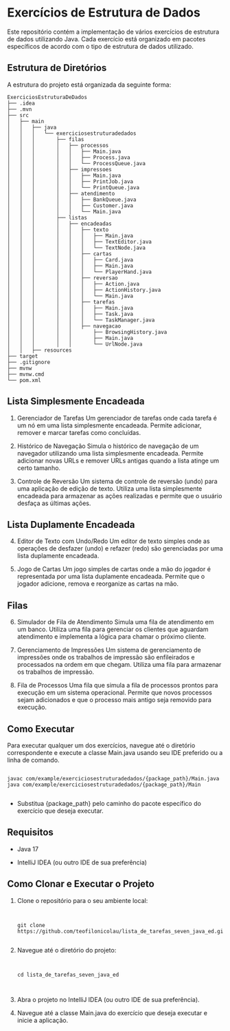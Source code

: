 # Exercícios de Estrutura de Dados

Este repositório contém a implementação de vários exercícios de estrutura de dados utilizando Java. Cada exercício está organizado em pacotes específicos de acordo com o tipo de estrutura de dados utilizado.

## Estrutura de Diretórios

A estrutura do projeto está organizada da seguinte forma:

```plaintext
ExerciciosEstruturaDeDados
├── .idea
├── .mvn
├── src
│   ├── main
│   │   ├── java
│   │   │   └── exerciciosestruturadedados
│   │   │       ├── filas
│   │   │       │   ├── processos
│   │   │       │   │   ├── Main.java
│   │   │       │   │   ├── Process.java
│   │   │       │   │   └── ProcessQueue.java
│   │   │       │   ├── impressoes
│   │   │       │   │   ├── Main.java
│   │   │       │   │   ├── PrintJob.java
│   │   │       │   │   └── PrintQueue.java
│   │   │       │   ├── atendimento
│   │   │       │   │   ├── BankQueue.java
│   │   │       │   │   ├── Customer.java
│   │   │       │   │   └── Main.java
│   │   │       ├── listas
│   │   │       │   ├── encadeadas
│   │   │       │   │   ├── texto
│   │   │       │   │   │   ├── Main.java
│   │   │       │   │   │   ├── TextEditor.java
│   │   │       │   │   │   └── TextNode.java
│   │   │       │   │   ├── cartas
│   │   │       │   │   │   ├── Card.java
│   │   │       │   │   │   ├── Main.java
│   │   │       │   │   │   └── PlayerHand.java
│   │   │       │   │   ├── reversao
│   │   │       │   │   │   ├── Action.java
│   │   │       │   │   │   ├── ActionHistory.java
│   │   │       │   │   │   └── Main.java
│   │   │       │   │   ├── tarefas
│   │   │       │   │   │   ├── Main.java
│   │   │       │   │   │   ├── Task.java
│   │   │       │   │   │   └── TaskManager.java
│   │   │       │   │   ├── navegacao
│   │   │       │   │       ├── BrowsingHistory.java
│   │   │       │   │       ├── Main.java
│   │   │       │   │       └── UrlNode.java
│   │   ├── resources
├── target
├── .gitignore
├── mvnw
├── mvnw.cmd
└── pom.xml

```

## Lista Simplesmente Encadeada
1. Gerenciador de Tarefas
Um gerenciador de tarefas onde cada tarefa é um nó em uma lista simplesmente encadeada. Permite adicionar, remover e marcar tarefas como concluídas.

2. Histórico de Navegação
Simula o histórico de navegação de um navegador utilizando uma lista simplesmente encadeada. Permite adicionar novas URLs e remover URLs antigas quando a lista atinge um certo tamanho.

3. Controle de Reversão
Um sistema de controle de reversão (undo) para uma aplicação de edição de texto. Utiliza uma lista simplesmente encadeada para armazenar as ações realizadas e permite que o usuário desfaça as últimas ações.

## Lista Duplamente Encadeada
4. Editor de Texto com Undo/Redo
Um editor de texto simples onde as operações de desfazer (undo) e refazer (redo) são gerenciadas por uma lista duplamente encadeada.

5. Jogo de Cartas
Um jogo simples de cartas onde a mão do jogador é representada por uma lista duplamente encadeada. Permite que o jogador adicione, remova e reorganize as cartas na mão.

## Filas
6. Simulador de Fila de Atendimento
Simula uma fila de atendimento em um banco. Utiliza uma fila para gerenciar os clientes que aguardam atendimento e implementa a lógica para chamar o próximo cliente.

7. Gerenciamento de Impressões
Um sistema de gerenciamento de impressões onde os trabalhos de impressão são enfileirados e processados na ordem em que chegam. Utiliza uma fila para armazenar os trabalhos de impressão.

8. Fila de Processos
Uma fila que simula a fila de processos prontos para execução em um sistema operacional. Permite que novos processos sejam adicionados e que o processo mais antigo seja removido para execução.

## Como Executar
 Para executar qualquer um dos exercícios, navegue até o diretório correspondente e execute a classe Main.java usando seu IDE preferido ou a linha de comando.

 ```plaintext

javac com/example/exerciciosestruturadedados/{package_path}/Main.java
java com/example/exerciciosestruturadedados/{package_path}/Main


 ```

- Substitua {package_path} pelo caminho do pacote específico do exercício que deseja executar.

## Requisitos
 - Java 17

 - IntelliJ IDEA (ou outro IDE de sua preferência)

## Como Clonar e Executar o Projeto
1. Clone o repositório para o seu ambiente local:

   ```plaintext
   

   git clone https://github.com/teofilonicolau/lista_de_tarefas_seven_java_ed.git


    ```
   
2. Navegue até o diretório do projeto:
   
     ```plaintext
   

   cd lista_de_tarefas_seven_java_ed



    ```

 3. Abra o projeto no IntelliJ IDEA (ou outro IDE de sua preferência).

 4. Navegue até a classe Main.java do exercício que deseja executar e inicie a aplicação.    
   

   
